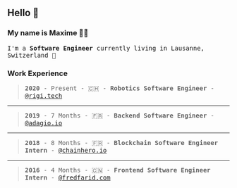 ## Hello 👋

### My name is Maxime :technologist:
<samp>I'm a **Software Engineer** currently living in Lausanne, Switzerland 🍫<samp>

### Work Experience

> <samp>**2020** - Present - :switzerland: - **Robotics Software Engineer** - [@rigi.tech](https://rigi.tech/)<samp>
  
<!---
<samp>**Designed and developed** from scratch the **ROS ecosystem** and **communications layers** into our drone fleet. Every drone has an **Onboard Computer (Raspberry Pi)** - connected to an **Autopilot (PX4)** - running our **Onboard Software**. It is a **Go** program launching and managing severals **Docker Containers** :whale:. **Telemetry**, **Commands** and **Navigation** are our main docker containers and each of them is in fact a **ROS node developed in C++**. Each Onboard Computer is connected to the cloud via a 2 way communication layer with our VPN. Finally, I setup our **CI/CD platform**, in order to build and deploy our docker images in our registry for **AMD64** and **ARM64** architecture whenever unit tests are passed after a successful release.</samp>
---> 
___
> <samp>**2019** - 7 Months - :fr: - **Backend Software Engineer** - [@adagio.io](https://adagio.io/)<samp>

<!---
<samp>Day to day improvement of our backend platform written in **Go** to meet performance needs. Creation of a tool in **Go and C++** to **benchmark our TensorFlow model’s performance** on load and predict. Writing new features and their corresponding unit tests. Experiencing and debugging a [**memory leak**](https://github.com/tensorflow/tensorflow/issues/36155#issuecomment-585307933).</samp>
---> 
___
> <samp>**2018** - 8 Months - :fr: - **Blockchain Software Engineer Intern** - [@chainhero.io](https://chainhero.io/)<samp>

<!---
<samp>Development of **blockchain POC** in **Go** for our clients. It involves the **deployment** of an **Hyperledger Fabric** blockchain and its network using **Docker**🐳. Development of the **ChainCode (Hyperledger's Smart-contract)**. Creation of an **internal SDK** on top of **Hyperledger Fabric Go SDK** to fasten our development. **Wrote technical blockchain paper for the company** and contributed to an [open-source tutorial](https://github.com/chainHero/heroes-service) to build your first **Hyperledger Fabric Application** which has 240 :star2:.</samp>
---> 
___
> <samp>**2016** - 4 Months - :cn: - **Frontend Software Engineer Intern** - [@fredfarid.com](https://fredfarid.com/)<samp>

<!---
<samp>Working hand to hand with the international creative team, my job was to create **POC** web app in **ReactJS** for our clients (mainly **Audi**) based from the **.PSD** files I was given.</samp>
--->
